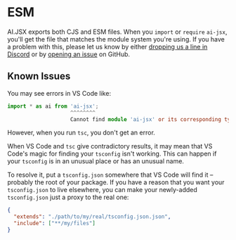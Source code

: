 # ESM

AI.JSX exports both CJS and ESM files. When you `import` or `require` `ai-jsx`, you'll get the file that matches the module system you're using. If you have a problem with this, please let us know by either [dropping us a line in Discord](https://discord.fixie.ai) or by [opening an issue](https://github.com/fixie-ai/ai-jsx/issues) on GitHub.

## Known Issues

You may see errors in VS Code like:

```ts
import * as ai from 'ai-jsx';
                    ^^^^^^^^
                    Cannot find module 'ai-jsx' or its corresponding type declarations.ts(2307)
```

However, when you run `tsc`, you don't get an error.

When VS Code and `tsc` give contradictory results, it may mean that VS Code's magic for finding your `tsconfig` isn't working. This can happen if your `tsconfig` is in an unusual place or has an unusual name.

To resolve it, put a `tsconfig.json` somewhere that VS Code will find it – probably the root of your package. If you have a reason that you want your `tsconfig.json` to live elsewhere, you can make your newly-added `tsconfig.json` just a proxy to the real one:

```json
{
  "extends": "./path/to/my/real/tsconfig.json.json",
  "include": ["**/my/files"]
}
```
